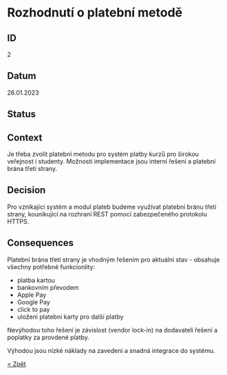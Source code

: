 # Rozhodnutí o platební metodě

## ID
2

## Datum
26.01.2023

## Status


## Context
Je třeba zvolit platební metodu pro systém platby kurzů pro širokou veřejnost i studenty.
Možnosti implementace jsou interní řešení a platební brána třetí strany.

## Decision
Pro vznikající systém a modul plateb budeme využívat platební bránu třetí strany, kounikující na rozhraní REST pomocí zabezpečeného protokolu HTTPS.

## Consequences
Platební brána třetí strany je vhodným řešením pro aktuální stav - obsahuje všechny potřebné funkcionlity:
- platba kartou
- bankovním převodem
- Apple Pay
- Google Pay
- click to pay
- uložení platební karty pro další platby

Nevýhodou toho řešení je závislost (vendor lock-in) na dodavateli řešení a poplatky za provdené platby.

Výhodou jsou nízké náklady na zavedení a snadná integrace do systému. 

[< Zpět](../ "Zpět do adresáře SOA")
